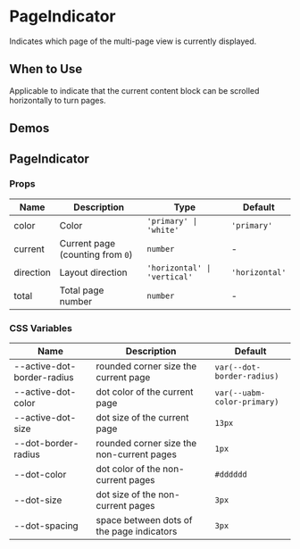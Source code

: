 # PageIndicator

Indicates which page of the multi-page view is currently displayed.

## When to Use

Applicable to indicate that the current content block can be scrolled horizontally to turn pages.

## Demos

<code src="./demos/demo1.tsx"></code>

## PageIndicator

### Props

| Name      | Description                      | Type                         | Default        |
| --------- | -------------------------------- | ---------------------------- | -------------- |
| color     | Color                            | `'primary' \| 'white'`       | `'primary'`    |
| current   | Current page (counting from `0`) | `number`                     | -              |
| direction | Layout direction                 | `'horizontal' \| 'vertical'` | `'horizontal'` |
| total     | Total page number                | `number`                     | -              |

### CSS Variables

| Name | Description | Default |
| --- | --- | --- |
| --active-dot-border-radius | rounded corner size the current page | `var(--dot-border-radius)` |
| --active-dot-color | dot color of the current page | `var(--uabm-color-primary)` |
| --active-dot-size | dot size of the current page | `13px` |
| --dot-border-radius | rounded corner size the non-current pages | `1px` |
| --dot-color | dot color of the non-current pages | `#dddddd` |
| --dot-size | dot size of the non-current pages | `3px` |
| --dot-spacing | space between dots of the page indicators | `3px` |
